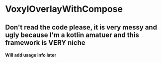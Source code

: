 # VoxylOverlayWithCompose
 
## Don't read the code please, it is very messy and ugly because I'm a kotlin amatuer and this framework is VERY niche

#### Will add usage info later

